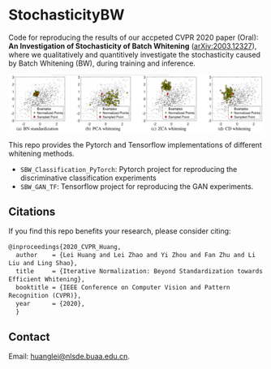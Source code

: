 # StochasticityBW

Code for reproducing the results of our accpeted CVPR 2020 paper (Oral):
**An Investigation of Stochasticity of Batch Whitening** ([arXiv:2003.12327](https://arxiv.org/abs/2003.12327)), where we qualitatively and quantitively investigate the stochasticity caused by Batch Whitening (BW), during training and inference. 


![](./FigSBW.png)

This repo provides the Pytorch and Tensorflow implementations of different whitening methods. 
* `SBW_Classification_PyTorch`: Pytorch project for reproducing the discriminative classification experiments
* `SBW_GAN_TF`: Tensorflow project for reproducing the GAN experiments.




## Citations
If you find this repo benefits your research, please consider citing:
```
@inproceedings{2020_CVPR_Huang,
  author    = {Lei Huang and Lei Zhao and Yi Zhou and Fan Zhu and Li Liu and Ling Shao},
  title     = {Iterative Normalization: Beyond Standardization towards Efficient Whitening},
  booktitle = {IEEE Conference on Computer Vision and Pattern Recognition (CVPR)},
  year      = {2020},
  }
```

 ## Contact
Email: huanglei@nlsde.buaa.edu.cn.

